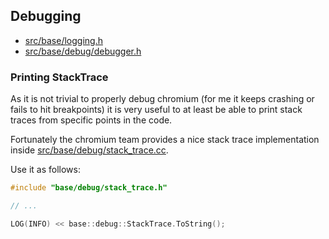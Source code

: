 ## Debugging

- [src/base/logging.h](https://code.google.com/p/chromium/codesearch#chromium/src/base/logging.h)
- [src/base/debug/debugger.h](https://code.google.com/p/chromium/codesearch#chromium/src/base/debug/debugger.h)

### Printing StackTrace

As it is not trivial to properly debug chromium (for me it keeps crashing or fails to hit breakpoints) it is very useful
to at least be able to print stack traces from specific points in the code.

Fortunately the chromium team provides a nice stack trace implementation inside
[src/base/debug/stack_trace.cc](https://code.google.com/p/chromium/codesearch#chromium/src/base/debug/stack_trace.cc).

Use it as follows:


```cpp
#include "base/debug/stack_trace.h"

// ...

LOG(INFO) << base::debug::StackTrace.ToString();
```

